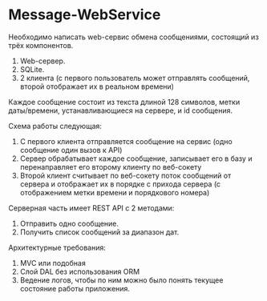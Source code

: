 # Message-WebService

Необходимо написать web-сервис обмена сообщениями, состоящий из трёх компонентов. 

1. Web-сервер.
2. SQLite.
3. 2 клиента (с первого пользователь может отправлять сообщений, второй отображает их в реальном времени)

Каждое сообщение состоит из текста длиной 128 символов, метки даты/времени, устанавливающиеся на сервере, и id сообщения.

Схема работы следующая:
1. С первого клиента отправляется сообщение на сервис (одно сообщение один вызов к API)
2. Сервер обрабатывает каждое сообщение, записывает его в базу и перенаправляет его второму клиенту по веб-сокету
3. Второй клиент считывает по веб-сокету поток сообщений от сервера и отображает их в порядке с прихода сервера (с отображением метки времени и порядкового номера)

Серверная часть имеет REST API с 2 методами:
1.  Отправить одно сообщение.
2.  Получить список сообщений за диапазон дат.

Архитектурные требования:
1. MVC или подобная
2. Слой DAL без использования ORM 
3. Ведение логов, чтобы по ним можно было понять текущее состояние работы приложения.
